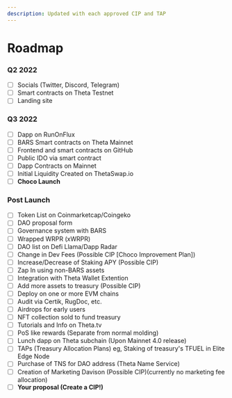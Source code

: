 ```yaml
---
description: Updated with each approved CIP and TAP
---
```


# Roadmap

### Q2 2022

* [ ] Socials (Twitter, Discord, Telegram)
* [ ] Smart contracts on Theta Testnet
* [ ] Landing site

### Q3 2022

* [ ] Dapp on RunOnFlux
* [ ] BARS Smart contracts on Theta Mainnet
* [ ] Frontend and smart contracts on GitHub
* [ ] Public IDO via smart contract&#x20;
* [ ] Dapp Contracts on Mainnet
* [ ] Initial Liquidity Created on ThetaSwap.io
* [ ] **Choco Launch**&#x20;

### Post Launch

* [ ] Token List on Coinmarketcap/Coingeko
* [ ] DAO proposal form
* [ ] Governance system with BARS
* [ ] Wrapped WRPR (xWRPR)
* [ ] DAO list on Defi Llama/Dapp Radar
* [ ] Change in Dev Fees (Possible CIP \[Choco Improvement Plan])
* [ ] Increase/Decrease of Staking APY (Possible CIP)
* [ ] Zap In using non-BARS assets
* [ ] Integration with Theta Wallet Extention
* [ ] Add more assets to treasury (Possible CIP)
* [ ] Deploy on one or more EVM chains
* [ ] Audit via Certik, RugDoc, etc.
* [ ] Airdrops for early users
* [ ] NFT collection sold to fund treasury
* [ ] Tutorials and Info on Theta.tv
* [ ] PoS like rewards (Separate from normal molding)
* [ ] Lunch dapp on Theta subchain (Upon Mainnet 4.0 release)
* [ ] TAPs (Treasury Allocation Plans) eg, Staking of treasury's TFUEL in Elite Edge Node
* [ ] Purchase of TNS for DAO address (Theta Name Service)
* [ ] Creation of Marketing Davison (Possible CIP)(currently no marketing fee allocation)
* [ ] **Your proposal (Create a CIP!)**&#x20;
